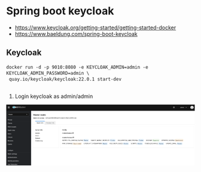 # Spring boot keycloak

* https://www.keycloak.org/getting-started/getting-started-docker
* https://www.baeldung.com/spring-boot-keycloak

## Keycloak

```shell
docker run -d -p 9010:8080 -e KEYCLOAK_ADMIN=admin -e KEYCLOAK_ADMIN_PASSWORD=admin \
 quay.io/keycloak/keycloak:22.0.1 start-dev
  
```

1. Login keycloak as admin/admin

![](.README_images/b93ab4ee.png)